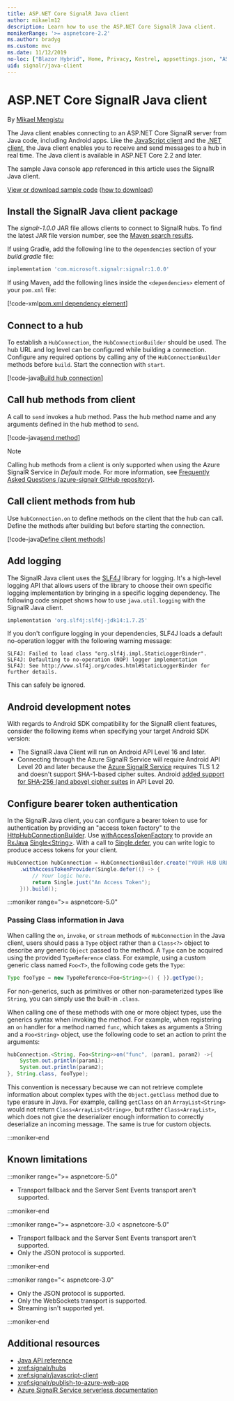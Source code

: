 ```yaml
---
title: ASP.NET Core SignalR Java client
author: mikaelm12
description: Learn how to use the ASP.NET Core SignalR Java client.
monikerRange: '>= aspnetcore-2.2'
ms.author: bradyg
ms.custom: mvc
ms.date: 11/12/2019
no-loc: ["Blazor Hybrid", Home, Privacy, Kestrel, appsettings.json, "ASP.NET Core Identity", cookie, Cookie, Blazor, "Blazor Server", "Blazor WebAssembly", "Identity", "Let's Encrypt", Razor, SignalR]
uid: signalr/java-client
---
```

# ASP.NET Core SignalR Java client

By [Mikael Mengistu](https://twitter.com/MikaelM_12)

The Java client enables connecting to an ASP.NET Core SignalR server from Java code, including Android apps. Like the [JavaScript client](xref:signalr/javascript-client) and the [.NET client](xref:signalr/dotnet-client), the Java client enables you to receive and send messages to a hub in real time. The Java client is available in ASP.NET Core 2.2 and later.

The sample Java console app referenced in this article uses the SignalR Java client.

[View or download sample code](https://github.com/dotnet/AspNetCore.Docs/tree/main/aspnetcore/signalr/java-client/sample) ([how to download](xref:index#how-to-download-a-sample))

## Install the SignalR Java client package

The *signalr-1.0.0* JAR file allows clients to connect to SignalR hubs. To find the latest JAR file version number, see the [Maven search results](https://search.maven.org/search?q=g:com.microsoft.signalr%20AND%20a:signalr).

If using Gradle, add the following line to the `dependencies` section of your *build.gradle* file:

```gradle
implementation 'com.microsoft.signalr:signalr:1.0.0'
```

If using Maven, add the following lines inside the `<dependencies>` element of your `pom.xml` file:

[!code-xml[pom.xml dependency element](java-client/sample/pom.xml?name=snippet_dependencyElement)]

## Connect to a hub

To establish a `HubConnection`, the `HubConnectionBuilder` should be used. The hub URL and log level can be configured while building a connection. Configure any required options by calling any of the `HubConnectionBuilder` methods before `build`. Start the connection with `start`.

[!code-java[Build hub connection](java-client/sample/src/main/java/Chat.java?range=16-17)]

## Call hub methods from client

A call to `send` invokes a hub method. Pass the hub method name and any arguments defined in the hub method to `send`.

[!code-java[send method](java-client/sample/src/main/java/Chat.java?range=28)]

> [!NOTE]
> Calling hub methods from a client is only supported when using the Azure SignalR Service in *Default* mode. For more information, see [Frequently Asked Questions (azure-signalr GitHub repository)](https://github.com/Azure/azure-signalr/blob/dev/docs/faq.md#what-is-the-meaning-of-service-mode-defaultserverlessclassic-how-can-i-choose).

## Call client methods from hub

Use `hubConnection.on` to define methods on the client that the hub can call. Define the methods after building but before starting the connection.

[!code-java[Define client methods](java-client/sample/src/main/java/Chat.java?range=19-21)]

## Add logging

The SignalR Java client uses the [SLF4J](https://www.slf4j.org/) library for logging. It's a high-level logging API that allows users of the library to choose their own specific logging implementation by bringing in a specific logging dependency. The following code snippet shows how to use `java.util.logging` with the SignalR Java client.

```gradle
implementation 'org.slf4j:slf4j-jdk14:1.7.25'
```

If you don't configure logging in your dependencies, SLF4J loads a default no-operation logger with the following warning message:

```
SLF4J: Failed to load class "org.slf4j.impl.StaticLoggerBinder".
SLF4J: Defaulting to no-operation (NOP) logger implementation
SLF4J: See http://www.slf4j.org/codes.html#StaticLoggerBinder for further details.
```

This can safely be ignored.

## Android development notes

With regards to Android SDK compatibility for the SignalR client features, consider the following items when specifying your target Android SDK version:

* The SignalR Java Client will run on Android API Level 16 and later.
* Connecting through the Azure SignalR Service will require Android API Level 20 and later because the [Azure SignalR Service](/azure/azure-signalr/signalr-overview) requires TLS 1.2 and doesn't support SHA-1-based cipher suites. Android [added support for SHA-256 (and above) cipher suites](https://developer.android.com/reference/javax/net/ssl/SSLSocket) in API Level 20.

## Configure bearer token authentication

In the SignalR Java client, you can configure a bearer token to use for authentication by providing an "access token factory" to the [HttpHubConnectionBuilder](/java/api/com.microsoft.signalr.httphubconnectionbuilder?view=aspnet-signalr-java&preserve-view=true). Use [withAccessTokenFactory](/java/api/com.microsoft.signalr.httphubconnectionbuilder.withaccesstokenprovider?view=aspnet-signalr-java&preserve-view=true) to provide an [RxJava](https://github.com/ReactiveX/RxJava) [Single\<String>](https://reactivex.io/documentation/single.html). With a call to [Single.defer](https://reactivex.io/RxJava/javadoc/io/reactivex/Single.html#defer-java.util.concurrent.Callable-), you can write logic to produce access tokens for your client.

```java
HubConnection hubConnection = HubConnectionBuilder.create("YOUR HUB URL HERE")
    .withAccessTokenProvider(Single.defer(() -> {
        // Your logic here.
        return Single.just("An Access Token");
    })).build();
```

:::moniker range=">= aspnetcore-5.0"

### Passing Class information in Java

When calling the `on`, `invoke`, or `stream` methods of `HubConnection` in the Java client, users should pass a `Type` object rather than a `Class<?>` object to describe any generic `Object` passed to the method. A `Type` can be acquired using the provided `TypeReference` class. For example, using a custom generic class named `Foo<T>`, the following code gets the `Type`:

```java
Type fooType = new TypeReference<Foo<String>>() { }).getType();
```

For non-generics, such as primitives or other non-parameterized types like `String`, you can simply use the built-in `.class`.

When calling one of these methods with one or more object types, use the generics syntax when invoking the method. For example, when registering an `on` handler for a method named `func`, which takes as arguments a String and a `Foo<String>` object, use the following code to set an action to print the arguments:

```java
hubConnection.<String, Foo<String>>on("func", (param1, param2) ->{
    System.out.println(param1);
    System.out.println(param2);
}, String.class, fooType);
```

This convention is necessary because we can not retrieve complete information about complex types with the `Object.getClass` method due to type erasure in Java. For example, calling `getClass` on an `ArrayList<String>` would not return `Class<ArrayList<String>>`, but rather `Class<ArrayList>`, which does not give the deserializer enough information to correctly deserialize an incoming message. The same is true for custom objects.

:::moniker-end

## Known limitations

:::moniker range=">= aspnetcore-5.0"

* Transport fallback and the Server Sent Events transport aren't supported.

:::moniker-end

:::moniker range=">= aspnetcore-3.0 < aspnetcore-5.0"

* Transport fallback and the Server Sent Events transport aren't supported.
* Only the JSON protocol is supported.

:::moniker-end

:::moniker range="< aspnetcore-3.0"

* Only the JSON protocol is supported.
* Only the WebSockets transport is supported.
* Streaming isn't supported yet.

:::moniker-end

## Additional resources

* [Java API reference](/java/api/com.microsoft.signalr?view=aspnet-signalr-java&preserve-view=true)
* <xref:signalr/hubs>
* <xref:signalr/javascript-client>
* <xref:signalr/publish-to-azure-web-app>
* [Azure SignalR Service serverless documentation](/azure/azure-signalr/signalr-concept-serverless-development-config)
